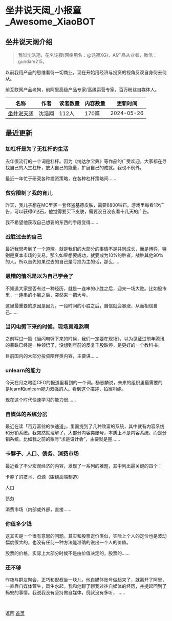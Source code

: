 # 坐井说天阔_小报童_Awesome_XiaoBOT

## 坐井说天阔介绍
> 我叫沈浩翔，花名诧寂(网络用名：@诧寂XG)，AI产品从业者，微信：gundam215。    
    
以前我用产品的思维看待一切商业，现在开始用经济与投资的视角反观自身何去何从。    
    
前互联网产品老狗，前阿里高级产品专家/高级运营专家，百万粉丝自媒体人。  
  


|名称|作者|读者数量|内容数量|更新时间|
|---|---|---|---|---|
|[坐井说天阔](https://xiaobot.net/p/talkbig?refer=0b133df9-27dc-423b-8101-639049001c13)|沈浩翔|112人|170篇|2024-05-26|

## 最近更新
### 加杠杆是为了无杠杆的生活

去年很流行的一个词是杠杆。因为《纳达尔宝典》等作品的广受欢迎，大家都在寻找自己的人生杠杆，放大自己的能量，扩展自己的成就。我也不例外。

最近一年忙于研究各种投资策略，在各种杠杆策略间......

### 贫穷限制了我的育儿

昨天，我儿子想在MC里买一套怪盗基德皮肤，需要8800钻石，游戏里每看1次广告，可以获得6钻石，他觉得要买下皮肤，需要没日没夜看十几天的广告。

我不希望他获取自己想要的东西的手段变得......

### 战胜过去的自己

最近我思考到了一个道理。就是我们的大部分的事情不是共同成长，而是博弈，特别是资本市场的交易。那么如果想要成功，就要成为10%的胜者，战胜其他90%的人。所以首先如果过去的自己是亏损为主的话，那么......

### 最糟的情况是以为自己学会了

不知道大家是否有过一种经历，就是一连串的小胜之后，迎来一场大败。比如股市里，一连串的小赢之后，突然来一把大亏。

这里最重要的原因是因为，一段时间的小胜之后，自信就会暴涨，从而相信自己......

### 当闪电劈下来的时候，现场真难熬啊

之前写过一篇《当闪电劈下来的时候，我们一定要在现场》，以为见证过前年腾讯的暴跌已经是一种领悟了，没想到年前的反复千股跌停，是更好的一个教科书。

目前国内的大部分投资陪伴类内容，主要讲......

### unlearn的能力

今天在月之暗面CEO的报道里看到的一个词。杨志麟说，未来的组织里最需要的是learn和unlearn能力双强的人。看到这个描述，拍案叫绝。

现在这个时代快速学习的能力很......

### 自媒体的系统分岔

最近在读「百万富翁的快速道」，里面提到了几种致富的系统，其中就有内容系统和分销系统。我突然就理解了，大部分内容类账号，本质上不是内容系统，而是分销系统。比如我之前的账号“求是设计会”，主要就是圈......

### 卡脖子、人口、债务、消费市场

最近看了不少宏观经济的内容，发现了一系列的难题，其中列出最关键的四个：

卡脖子的技术、资源（围绕高端制造）

人口

债务

消费市场（内部或外部，直接......

### 你值多少钱

这其实是一个很有意思的问题。其实和股票定价类似，实际上个人的定价也是波动幅度很大的，也没有任何一种方法能准确的说出一个人的价值。

股票的价格，实际上大部分时候不是由价值决定的，股票的......

### 还不够

昨夜与群友聚会，正巧和倪叔坐一块儿，他自媒体账号做起来了，就离开了阿里，一直靠自媒体营生，风生水起。我和他聊了聊我过往自媒体的经历，并提起回到了蚂蚁的事情。我说我没有坚持做自媒体，倪叔没有多听，......


<a href="https://github.com/Reno9527/awesome-xiaobot" style="color: white; text-decoration: none;">awesome-xiaobot</a>

返回 [首页](../README.md)
